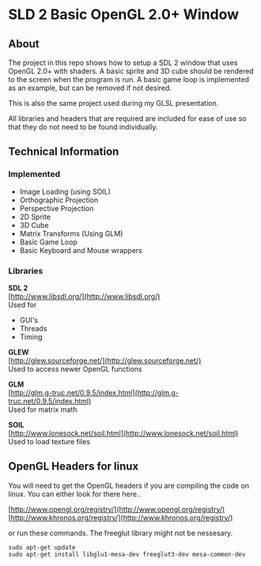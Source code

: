 SLD 2 Basic OpenGL 2.0+ Window
==============================

About
-----

The project in this repo shows how to setup a SDL 2 window that uses OpenGL 2.0+ with shaders. A basic sprite and 3D cube should be rendered to the screen when the program is run. A basic game loop is implemented as an example, but can be removed if not desired.   

This is also the same project used during my GLSL presentation.  

All libraries and headers that are required are included for ease of use so that they do not need to be found individually. 

Technical Information
---------------------

### Implemented  

* Image Loading (using SOIL)
* Orthographic Projection 
* Perspective Projection
* 2D Sprite
* 3D Cube
* Matrix Transforms (Using GLM) 
* Basic Game Loop
* Basic Keyboard and Mouse wrappers

### Libraries

**SDL 2**  
[http://www.libsdl.org/](http://www.libsdl.org/)  
Used for 
- GUI's   
- Threads  
- Timing  

**GLEW**   
[http://glew.sourceforge.net/](http://glew.sourceforge.net/)  
Used to access newer OpenGL functions
 
**GLM**  
[http://glm.g-truc.net/0.9.5/index.html](http://glm.g-truc.net/0.9.5/index.html)  
Used for matrix math

**SOIL**  
[http://www.lonesock.net/soil.html](http://www.lonesock.net/soil.html)  
Used to load texture files 

OpenGL Headers for linux
------------------------

You will need to get the OpenGL headers if you are compiling the code on linux. You can either look for there here..  

[http://www.opengl.org/registry/](http://www.opengl.org/registry/)  
[http://www.khronos.org/registry/](http://www.khronos.org/registry/)  

or run these commands. The freeglut library might not be nessesary.   

    sudo apt-get update  
    sudo apt-get install libglu1-mesa-dev freeglut3-dev mesa-common-dev  

